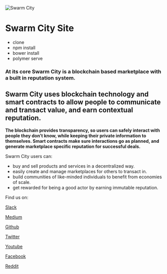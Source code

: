 ![Swarm City](https://github.com/swarmcity/sc-boardwalk-production/blob/master/images/icons/icon-48x48.png?raw=true "Swarm City")


# Swarm City Site

- clone
- npm install
- bower install
- polymer serve


### At its core Swarm City is a blockchain based marketplace with a built in reputation system.
## Swarm City uses blockchain technology and smart contracts to allow people to communicate and transact value, and earn contextual reputation.

**The blockchain provides transparency, so users can safely interact with people they don’t know, while keeping their private information to themselves. Smart contracts make sure interactions go as planned, and generate marketplace specific reputation for successful deals.**

Swarm City users can:

- buy and sell products and services in a decentralized way.
- easily create and manage marketplaces for others to transact in.
- build communities of like-minded individuals to benefit from economies of scale.
- get rewarded for being a good actor by earning immutable reputation.

Find us on:

[Slack](https://slackinvite.swarm.city/)

[Medium](https://medium.com/swarm-city-times)

[Github](https://github.com/swarmcity)

[Twitter](https://twitter.com/swarmcitydapp)

[Youtube](https://www.youtube.com/channel/UCsHBWn_ytZ3xdMbTyYe5Ifg)

[Facebook](https://www.facebook.com/groups/SwarmCity/)

[Reddit](https://www.reddit.com/r/SwarmCity/)
